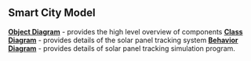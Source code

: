 ## Smart City Model

[**Object Diagram**](object_diagram.md) - provides the high level overview of components
[**Class Diagram**](class_diagram.md) - provides details of the solar panel tracking system
[**Behavior Diagram**](behavior_diagram.md) - provides details of solar panel tracking simulation program. 